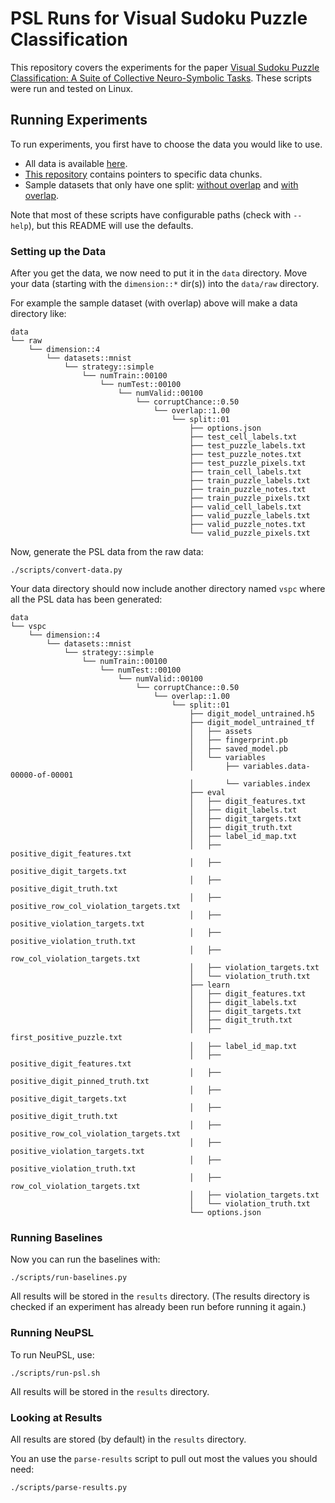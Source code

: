 # PSL Runs for Visual Sudoku Puzzle Classification

This repository covers the experiments for the paper [Visual Sudoku Puzzle Classification: A Suite of Collective Neuro-Symbolic Tasks](https://linqs.org/publications/#id:augustine-nesy22).
These scripts were run and tested on Linux.

## Running Experiments

To run experiments, you first have to choose the data you would like to use.
 - All data is available [here](https://linqs-data.soe.ucsc.edu/public/datasets/ViSudo-PC/v01/).
 - [This repository](https://github.com/linqs/visual-sudoku-puzzle-classification) contains pointers to specific data chunks.
 - Sample datasets that only have one split: [without overlap](https://linqs-data.soe.ucsc.edu/public/datasets/ViSudo-PC/v01/sample_4x4.zip) and [with overlap](https://linqs-data.soe.ucsc.edu/public/datasets/ViSudo-PC/v01/sample_4x4_overlap.zip).

Note that most of these scripts have configurable paths (check with `--help`),
but this README will use the defaults.

### Setting up the Data

After you get the data, we now need to put it in the `data` directory.
Move your data (starting with the `dimension::*` dir(s)) into the `data/raw` directory.

For example the sample dataset (with overlap) above will make a data directory like:
```
data
└── raw
    └── dimension::4
        └── datasets::mnist
            └── strategy::simple
                └── numTrain::00100
                    └── numTest::00100
                        └── numValid::00100
                            └── corruptChance::0.50
                                └── overlap::1.00
                                    └── split::01
                                        ├── options.json
                                        ├── test_cell_labels.txt
                                        ├── test_puzzle_labels.txt
                                        ├── test_puzzle_notes.txt
                                        ├── test_puzzle_pixels.txt
                                        ├── train_cell_labels.txt
                                        ├── train_puzzle_labels.txt
                                        ├── train_puzzle_notes.txt
                                        ├── train_puzzle_pixels.txt
                                        ├── valid_cell_labels.txt
                                        ├── valid_puzzle_labels.txt
                                        ├── valid_puzzle_notes.txt
                                        └── valid_puzzle_pixels.txt
```

Now, generate the PSL data from the raw data:
```
./scripts/convert-data.py
```

Your data directory should now include another directory named `vspc` where all the PSL data has been generated:
```
data
└── vspc
    └── dimension::4
        └── datasets::mnist
            └── strategy::simple
                └── numTrain::00100
                    └── numTest::00100
                        └── numValid::00100
                            └── corruptChance::0.50
                                └── overlap::1.00
                                    └── split::01
                                        ├── digit_model_untrained.h5
                                        ├── digit_model_untrained_tf
                                        │   ├── assets
                                        │   ├── fingerprint.pb
                                        │   ├── saved_model.pb
                                        │   └── variables
                                        │       ├── variables.data-00000-of-00001
                                        │       └── variables.index
                                        ├── eval
                                        │   ├── digit_features.txt
                                        │   ├── digit_labels.txt
                                        │   ├── digit_targets.txt
                                        │   ├── digit_truth.txt
                                        │   ├── label_id_map.txt
                                        │   ├── positive_digit_features.txt
                                        │   ├── positive_digit_targets.txt
                                        │   ├── positive_digit_truth.txt
                                        │   ├── positive_row_col_violation_targets.txt
                                        │   ├── positive_violation_targets.txt
                                        │   ├── positive_violation_truth.txt
                                        │   ├── row_col_violation_targets.txt
                                        │   ├── violation_targets.txt
                                        │   └── violation_truth.txt
                                        ├── learn
                                        │   ├── digit_features.txt
                                        │   ├── digit_labels.txt
                                        │   ├── digit_targets.txt
                                        │   ├── digit_truth.txt
                                        │   ├── first_positive_puzzle.txt
                                        │   ├── label_id_map.txt
                                        │   ├── positive_digit_features.txt
                                        │   ├── positive_digit_pinned_truth.txt
                                        │   ├── positive_digit_targets.txt
                                        │   ├── positive_digit_truth.txt
                                        │   ├── positive_row_col_violation_targets.txt
                                        │   ├── positive_violation_targets.txt
                                        │   ├── positive_violation_truth.txt
                                        │   ├── row_col_violation_targets.txt
                                        │   ├── violation_targets.txt
                                        │   └── violation_truth.txt
                                        └── options.json
```

### Running Baselines

Now you can run the baselines with:
```
./scripts/run-baselines.py
```

All results will be stored in the `results` directory.
(The results directory is checked if an experiment has already been run before running it again.)

### Running NeuPSL

To run NeuPSL, use:
```
./scripts/run-psl.sh
```

All results will be stored in the `results` directory.

### Looking at Results

All results are stored (by default) in the `results` directory.

You an use the `parse-results` script to pull out most the values you should need:
```
./scripts/parse-results.py
```
